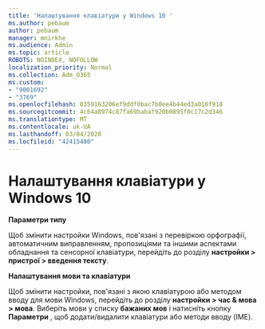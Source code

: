```yaml
---
title: 'Налаштування клавіатури у Windows 10 '
ms.author: pebaum
author: pebaum
manager: mnirkhe
ms.audience: Admin
ms.topic: article
ROBOTS: NOINDEX, NOFOLLOW
localization_priority: Normal
ms.collection: Adm_O365
ms.custom:
- "9001692"
- "3769"
ms.openlocfilehash: 0359163206ef9ddf0bac7b0ee4b44ed3a016f918
ms.sourcegitcommit: 4c64a8974c87fa69babaf920b0895f0c17c2d346
ms.translationtype: MT
ms.contentlocale: uk-UA
ms.lasthandoff: 03/04/2020
ms.locfileid: "42415400"
---
```

# <a name="keyboard-settings-in-windows-10"></a>Налаштування клавіатури у Windows 10

**Параметри типу**

Щоб змінити настройки Windows, пов'язані з перевіркою орфографії, автоматичним виправленням, пропозиціями та іншими аспектами обладнання та сенсорної клавіатури, перейдіть до розділу **настройки > пристрої > введення тексту**. 

**Налаштування мови та клавіатури**

Щоб змінити настройки, пов'язані з якою клавіатурою або методом вводу для мови Windows, перейдіть до розділу **настройки > час & мова > мова**. Виберіть мови у списку **бажаних мов** і натисніть кнопку **Параметри** , щоб додати/видалити клавіатури або методи вводу (IME).

